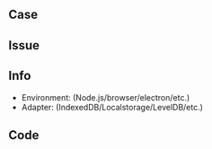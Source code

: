 <!-- REMOVE EVERYTHING WRITTEN IN UPPERCASE -->

<!-- IMPORTANT:
If you have a common question which cannot be solved with a PR, ask it here https://gitter.im/pubkey/rxdb
-->

## Case
<!-- IS IT A BUG OR A REQUEST FOR A NEW FEATURE?-->

## Issue
<!-- DESCRIBE WHY YOU OPEN THIS ISSUE -->

## Info
- Environment: (Node.js/browser/electron/etc.)
- Adapter: (IndexedDB/Localstorage/LevelDB/etc.)

## Code
<!--
  IF YOU HAVE A BUG, WRITE CODE HERE TO REPRODUCE IT.
  BUGS WONT BE TOUCHED BY THE MAINTAINER UNTIL THERE IS SOME CODE!

  OPTIMALLY YOU SHOULD ADD A PULL-REQUEST WHICH REPRODUCES THE BUG
  BY MODIFYING THIS FILE: https://github.com/pubkey/rxdb/blob/master/test/unit/bug-report.test.js
-->
